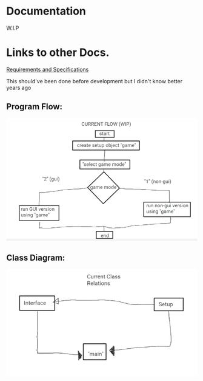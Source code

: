 # Documentation

W.I.P
# Links to other Docs.
[Requirements and Specifications](documentation/req-spec.md)

This should've been done before development but I didn't know better years ago 

## Program Flow:

![Image of program Flow](documentation/current-flow.PNG)


## Class Diagram:

![Image of relationship between classes](documentation/class-diagram.PNG)
